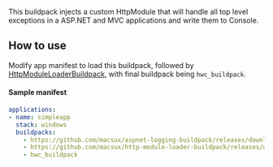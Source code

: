 This buildpack injects a custom HttpModule that will handle all top level exceptions in a ASP.NET and MVC applications and write them to Console.

## How to use

Modify app manifest to load this buildpack, followed by [HttpModuleLoaderBuildpack](https://github.com/macsux/http-module-loader-buildpack), with final buildpack being `hwc_buildpack`.

#### Sample manifest


```yaml
applications:
- name: simpleapp
  stack: windows
  buildpacks: 
    - https://github.com/macsux/aspnet-logging-buildpack/releases/download/v0.1.0/AspNetLoggingBuildpack-win-x64-0.1.0.zip
    - https://github.com/macsux/http-module-loader-buildpack/releases/download/v0.1.0/HttpModuleLoaderBuildpack-win-x64-0.1.0.zip
    - hwc_buildpack
```

